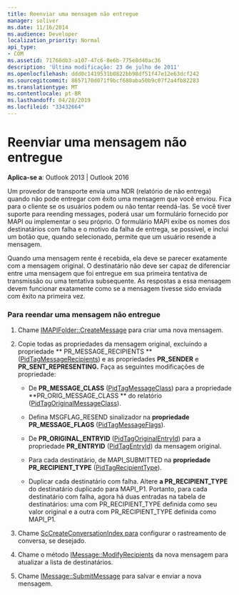 ```yaml
---
title: Reenviar uma mensagem não entregue
manager: soliver
ms.date: 11/16/2014
ms.audience: Developer
localization_priority: Normal
api_type:
- COM
ms.assetid: 71768db3-a107-47c6-8e6b-775e8d40ac36
description: 'Última modificação: 23 de julho de 2011'
ms.openlocfilehash: ddd0c1419531b0822bb98df51f47e12e63dcf242
ms.sourcegitcommit: 8657170d071f9bcf680aba50b9c07f2a4fb82283
ms.translationtype: MT
ms.contentlocale: pt-BR
ms.lasthandoff: 04/28/2019
ms.locfileid: "33432664"
---
```

# <a name="resending-an-undelivered-message"></a>Reenviar uma mensagem não entregue
  
**Aplica-se a**: Outlook 2013 | Outlook 2016 
  
Um provedor de transporte envia uma NDR (relatório de não entrega) quando não pode entregar com êxito uma mensagem que você enviou. Fica para o cliente se os usuários podem ou não tentar reendá-las. Se você tiver suporte para reending messages, poderá usar um formulário fornecido por MAPI ou implementar o seu próprio. O formulário MAPI exibe os nomes dos destinatários com falha e o motivo da falha de entrega, se possível, e inclui um botão que, quando selecionado, permite que um usuário resende a mensagem.
  
Quando uma mensagem rente é recebida, ela deve se parecer exatamente com a mensagem original. O destinatário não deve ser capaz de diferenciar entre uma mensagem que foi entregue em sua primeira tentativa de transmissão ou uma tentativa subsequente. As respostas a essa mensagem devem funcionar exatamente como se a mensagem tivesse sido enviada com êxito na primeira vez.
  
### <a name="to-resend-an-undelivered-message"></a>Para reendar uma mensagem não entregue
  
1. Chame [IMAPIFolder::CreateMessage](imapifolder-createmessage.md) para criar uma nova mensagem. 
    
2. Copie todas as propriedades da mensagem original, excluindo a propriedade ** PR_MESSAGE_RECIPIENTS ** ([PidTagMessageRecipients](pidtagmessagerecipients-canonical-property.md)) e as propriedades **PR_SENDER** e **PR_SENT_REPRESENTING.** Faça as seguintes modificações de propriedade: 
    
   - De **PR_MESSAGE_CLASS** ([PidTagMessageClass](pidtagmessageclass-canonical-property.md)) para a propriedade **PR_ORIG_MESSAGE_CLASS ** do relatório ([PidTagOriginalMessageClass](pidtagoriginalmessageclass-canonical-property.md)).
    
   - Defina MSGFLAG_RESEND sinalizador na **propriedade PR_MESSAGE_FLAGS** ([PidTagMessageFlags](pidtagmessageflags-canonical-property.md)).
    
   - De **PR_ORIGINAL_ENTRYID** ([PidTagOriginalEntryId](pidtagoriginalentryid-canonical-property.md)) para a propriedade **PR_ENTRYID** ([PidTagEntryId](pidtagentryid-canonical-property.md)) da mensagem original.
    
   - Para cada destinatário, de MAPI_SUBMITTED na **propriedade PR_RECIPIENT_TYPE** ([PidTagRecipientType](pidtagrecipienttype-canonical-property.md)). 
    
   - Duplicar cada destinatário com falha. Altere **a PR_RECIPIENT_TYPE** do destinatário duplicado para MAPI_P1. Portanto, para cada destinatário com falha, agora há duas  entradas na tabela de destinatários:  uma com PR_RECIPIENT_TYPE definida como seu valor original e a outra com PR_RECIPIENT_TYPE definida como MAPI_P1. 
    
3. Chame [ScCreateConversationIndex para](sccreateconversationindex.md) configurar o rastreamento de conversa, se desejado. 
    
4. Chame o método [IMessage::ModifyRecipients](imessage-modifyrecipients.md) da nova mensagem para atualizar a lista de destinatários. 
    
5. Chame [IMessage::SubmitMessage](imessage-submitmessage.md) para salvar e enviar a nova mensagem. 
    

